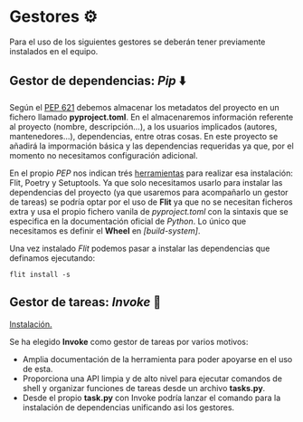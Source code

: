 # Gestores :gear:

Para el uso de los siguientes gestores se deberán tener previamente instalados en el equipo.

## Gestor de dependencias: _Pip_ :arrow_down:

Según el [PEP 621](https://www.python.org/dev/peps/pep-0621/) debemos almacenar los metadatos del proyecto en un fichero llamado **pyproject.toml**. En el almacenaremos información referente al proyecto (nombre, descripción...), a los usuarios implicados (autores, mantenedores...), dependencias, entre otras cosas.
En este proyecto se añadirá la impormación básica y las dependencias requeridas ya que, por el momento no necesitamos configuración adicional.

En el propio _PEP_ nos indican trés [herramientas](https://www.python.org/dev/peps/pep-0621/#dependencies-optional-dependencies) para realizar esa instalación: Flit, Poetry y Setuptools. Ya que solo necesitamos usarlo para instalar las dependencias del proyecto (ya que usaremos para acompañarlo un gestor de tareas) se podría optar por el uso de **Flit** ya que no se necesitan ficheros extra y usa el propio fichero vanila de _pyproject.toml_ con la sintaxis que se especifica en la documentación oficial de _Python_. Lo único que necesitamos es definir el **Wheel** en _[build-system]_.

Una vez instalado _Flit_ podemos pasar a instalar las dependencias que definamos ejecutando:

```shell
flit install -s
```

## Gestor de tareas: _Invoke_ :bookmark_tabs:

[Instalación.](https://www.pyinvoke.org/installing.html)

Se ha elegido **Invoke** como gestor de tareas por varios motivos:
- Amplia documentación de la herramienta para poder apoyarse en el uso de esta.
- Proporciona una API limpia y de alto nivel para ejecutar comandos de shell y organizar funciones de tareas desde un archivo **tasks.py**.
- Desde el propio **task.py** con Invoke podría lanzar el comando para la instalación de dependencias unificando asi los gestores.
